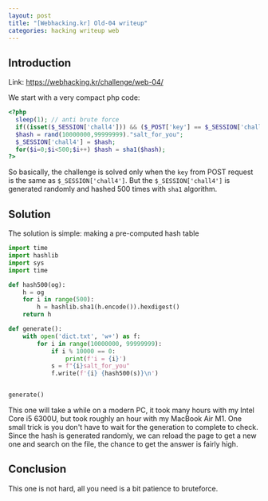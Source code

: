 ```yaml
---
layout: post
title: "[Webhacking.kr] Old-04 writeup"
categories: hacking writeup web
---
```


## Introduction

Link: https://webhacking.kr/challenge/web-04/

We start with a very compact php code:

```php
<?php
  sleep(1); // anti brute force
  if((isset($_SESSION['chall4'])) && ($_POST['key'] == $_SESSION['chall4'])) solve(4);
  $hash = rand(10000000,99999999)."salt_for_you";
  $_SESSION['chall4'] = $hash;
  for($i=0;$i<500;$i++) $hash = sha1($hash);
?>
```

So basically, the challenge is solved only when the `key` from POST request is the same as `$_SESSION['chall4']`. But the `$_SESSION['chall4']` is generated randomly and hashed 500 times with `sha1` algorithm.

## Solution
The solution is simple: making a pre-computed hash table
```python
import time
import hashlib
import sys
import time

def hash500(og):
    h = og
    for i in range(500):
        h = hashlib.sha1(h.encode()).hexdigest()
    return h

def generate():
    with open('dict.txt', 'w+') as f:
        for i in range(10000000, 99999999):
            if i % 10000 == 0:
                print(f'i = {i}')
            s = f"{i}salt_for_you"
            f.write(f'{i} {hash500(s)}\n')


generate()
```
This one will take a while on a modern PC, it took many hours with my Intel Core i5 6300U, but took roughly an hour with my MacBook Air M1. One small trick is you don't have to wait for the generation to complete to check. Since the hash is generated randomly, we can reload the page to get a new one and search on the file, the chance to get the answer is fairly high.

## Conclusion
This one is not hard, all you need is a bit patience to bruteforce.
